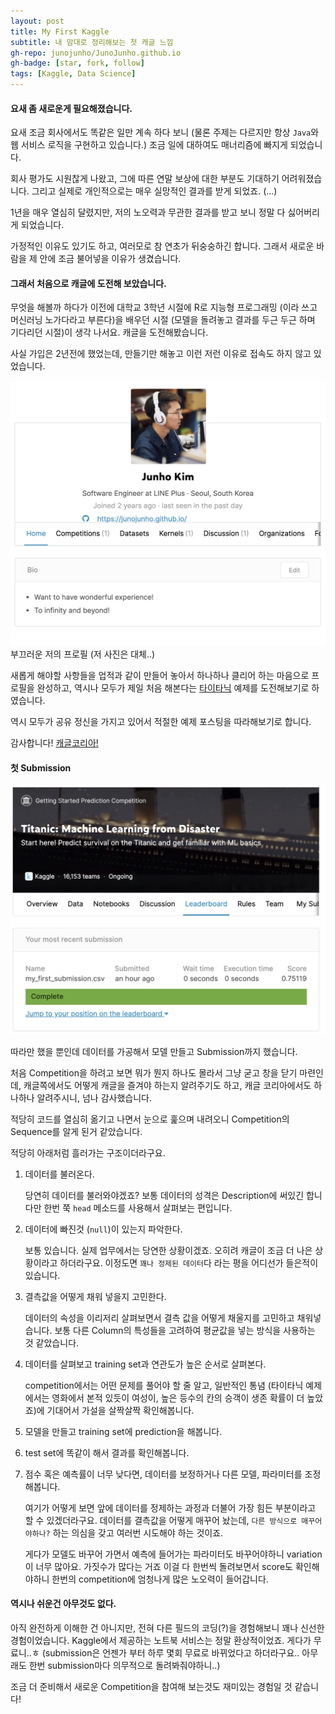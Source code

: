 ```yaml
---
layout: post
title: My First Kaggle
subtitle: 내 맘대로 정리해보는 첫 캐글 느낌
gh-repo: junojunho/JunoJunho.github.io
gh-badge: [star, fork, follow]
tags: [Kaggle, Data Science]
---
```


#### 요새 좀 새로운게 필요해졌습니다.

요새 조금 회사에서도 똑같은 일만 계속 하다 보니 (물론 주제는 다르지만 항상 `Java`와 웹 서비스 로직을 구현하고 있습니다.) 조금 일에 대하여도 매너리즘에 빠지게 되었습니다.

회사 평가도 시원찮게 나왔고, 그에 따른 연말 보상에 대한 부분도 기대하기 어려워졌습니다. 그리고 실제로 개인적으로는 매우 실망적인 결과를 받게 되었죠. (...)

1년을 매우 열심히 달렸지만, 저의 노오력과 무관한 결과를 받고 보니 정말 다 싫어버리게 되었습니다.

가정적인 이유도 있기도 하고, 여러모로 참 연초가 뒤숭숭하긴 합니다. 그래서 새로운 바람을 제 안에 조금 불어넣을 이유가 생겼습니다.

#### 그래서 처음으로 캐글에 도전해 보았습니다.

무엇을 해볼까 하다가 이전에 대학교 3학년 시절에 R로 지능형 프로그래밍 (이라 쓰고 머신러닝 노가다라고 부른다)을 배우던 시절 (모델을 돌려놓고 결과를 두근 두근 하며 기다리던 시절)이 생각 나서요. 캐글을 도전해봤습니다.

사실 가입은 2년전에 했었는데, 만들기만 해놓고 이런 저런 이유로 접속도 하지 않고 있었습니다.

![1](../img/post/200215/kaggle/1.png)
부끄러운 저의 프로필 (저 사진은 대체..)

새롭게 해야할 사항들을 업적과 같이 만들어 놓아서 하나하나 클리어 하는 마음으로 프로필을 완성하고, 역시나 모두가 제일 처음 해본다는 [타이타닉](https://www.kaggle.com/c/titanic) 예제를 도전해보기로 하였습니다.

역시 모두가 공유 정신을 가지고 있어서 적절한 예제 포스팅을 따라해보기로 합니다.

감사합니다! [캐글코리아!](https://kaggle-kr.tistory.com/18?category=868316)

#### 첫 Submission

![2](../img/post/200215/kaggle/2.png)

따라만 했을 뿐인데 데이터를 가공해서 모델 만들고 Submission까지 했습니다.

처음 Competition을 하려고 보면 뭐가 뭔지 하나도 몰라서 그냥 굳고 창을 닫기 마련인데, 캐글쪽에서도 어떻게 캐글을 즐겨야 하는지 알려주기도 하고, 캐글 코리아에서도 하나하나 알려주시니, 넘나 감사했습니다.

적당히 코드를 열심히 옮기고 나면서 눈으로 훑으며 내려오니 Competition의 Sequence를 알게 된거 같았습니다.

적당히 아래처럼 흘러가는 구조이더라구요.

1. 데이터를 불러온다.

    당연히 데이터를 불러와야겠죠? 보통 데이터의 성격은 Description에 써있긴 합니다만 한번 쭉 `head` 메소드를 사용해서 살펴보는 편입니다.

2. 데이터에 빠진것 (`null`)이 있는지 파악한다.

    보통 있습니다. 실제 업무에서는 당연한 상황이겠죠. 오히려 캐글이 조금 더 나은 상황이라고 하더라구요. 이정도면 `꽤나 정제된 데이터`다 라는 평을 어디선가 들은적이 있습니다.

3. 결측값을 어떻게 채워 넣을지 고민한다.

    데이터의 속성을 이리저리 살펴보면서 결측 값을 어떻게 채울지를 고민하고 채워넣습니다. 보통 다른 Column의 특성들을 고려하여 평균값을 넣는 방식을 사용하는 것 같았습니다.

4. 데이터를 살펴보고 training set과 연관도가 높은 순서로 살펴본다.

    competition에서는 어떤 문제를 풀어야 할 줄 알고, 일반적인 통념 (타이타닉 예제에서는 영화에서 본적 있듯이 여성이, 높은 등수의 칸의 승객이 생존 확률이 더 높았죠)에 기대어서 가설을 살짝살짝 확인해봅니다.

5. 모델을 만들고 training set에 prediction을 해봅니다.
6. test set에 똑같이 해서 결과를 확인해봅니다.
7. 점수 혹은 예측률이 너무 낮다면, 데이터를 보정하거나 다른 모델, 파라미터를 조정해봅니다.

    여기가 어떻게 보면 앞에 데이터를 정제하는 과정과 더불어 가장 힘든 부분이라고 할 수 있겠더라구요. 데이터를 결측값을 어떻게 매꾸어 놨는데, `다른 방식으로 매꾸어야하나?` 하는 의심을 갖고 여러번 시도해야 하는 것이죠.

    게다가 모델도 바꾸어 가면서 예측에 들어가는 파라미터도 바꾸어야하니 variation이 너무 많아요. 가짓수가 많다는 거죠 이걸 다 한번씩 돌려보면서 score도 확인해야하니 한번의 competition에 엄청나게 많은 노오력이 들어갑니다.

#### 역시나 쉬운건 아무것도 없다.

아직 완전하게 이해한 건 아니지만, 전혀 다른 필드의 코딩(?)을 경험해보니 꽤나 신선한 경험이었습니다. Kaggle에서 제공하는 노트북 서비스는 정말 환상적이었죠. 게다가 무료니..ㅎ (submission은 언젠가 부터 하루 몇회 무료로 바뀌었다고 하더라구요.. 아무래도 한번 submission마다 의무적으로 돌려봐줘야하니..)

조금 더 준비해서 새로운 Competition을 참여해 보는것도 재미있는 경험일 것 같습니다!

